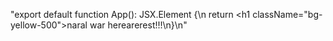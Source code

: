 "export default function App(): JSX.Element {\n  return <h1 className=\"bg-yellow-500\">naral war herearerest!!!</h1>\n}\n"